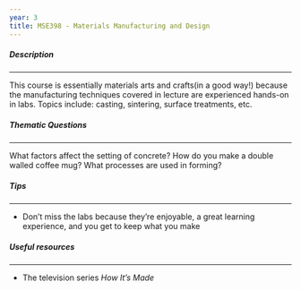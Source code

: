```yaml
---
year: 3
title: MSE398 - Materials Manufacturing and Design
---
```


##### Description

* * *


This course is essentially materials arts and crafts(in a good way!)  because the manufacturing techniques covered in lecture are experienced hands-on in labs. Topics include: casting, sintering, surface treatments, etc.

##### Thematic Questions

* * *


What factors affect the setting of concrete?
How do you make a double walled coffee mug?
What processes are used in forming?

##### Tips

* * *


  -   Don’t miss the labs because they’re enjoyable, a great learning experience, and you get to keep what you make

##### Useful resources

* * *


 - The television series <i>How It’s Made</i>
